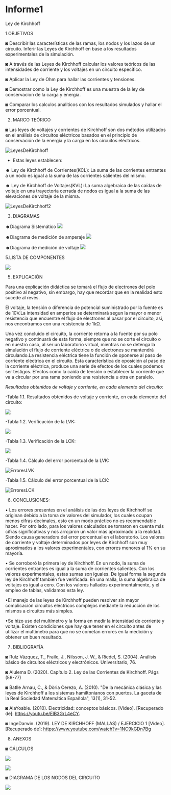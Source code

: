 # Informe1
Ley de Kirchhoff

1.OBJETIVOS 

◙ Describir las características de las ramas, los nodos y los lazos de un circuito. Inferir las Leyes de Kirchhoff en base a los resultados experimentales de la simulación. 

◙ A través de las Leyes de Kirchhoff	calcular los valores teóricos de las intensidades de corriente y los voltajes en un circuito específico.  

◙ Aplicar la Ley de Ohm para hallar las  corrientes y tensiones.

◙ Demostrar como la Ley de Kirchhoff es una muestra de la ley de conservacion de la carga y energia.

◙ Comparar los calculos analiticos con los resultados simulados y hallar el error porcentual.

2. MARCO TEÓRICO

◙ Las leyes de voltajes y corrientes de Kirchhoff son dos métodos utilizados en el análisis de circuitos eléctricos basados en el principio de conservación de la energía y la carga en los circuitos eléctricos.  

![LeyesDeKirchhoff](https://user-images.githubusercontent.com/84453557/120720005-e9190d80-c490-11eb-85c2-13db2d7e6ffa.png)

- Estas leyes establecen:

☻ Ley de Kirchhoff de Corrientes(KCL): La suma de las corrientes entrantes a un
nodo es igual a la suma de las corrientes salientes del mismo.

☻ Ley de Kirchhoff de Voltajes(KVL): La suma algebraica de las caídas de voltaje en una
trayectoria cerrada de nodos es igual a la suma de las elevaciones de voltaje de la misma.


![LeyesDeKirchhoff2](https://user-images.githubusercontent.com/84453557/120720047-fdf5a100-c490-11eb-8196-9c7db8f16f52.png)



3. DIAGRAMAS

☻Diagrama Sistemático
![](IMG/diagramasiste.jpg)

☻Diagrama de medición de amperaje
![](IMG/diagramacorri.jpg)


☻Diagrama de medición de voltaje
![](IMG/diagramavoltaje.jpg)

5.LISTA DE COMPONENTES

![](IMG/materiales.jpg)


5. EXPLICACIÓN 

Para una explicación didáctica se tomará el flujo de electrones del polo positivo al negativo, sin embargo, hay que recordar que en la realidad esto sucede al revés.

El voltaje, la tensión o diferencia de potencial suministrado por la fuente es de 10V.La intensidad en amperios se determinará segun la mayor o menor resistencia que encuentre el flujo de electrones al pasar por el circuito, asi, nos encontramos con una resistencia de 1kΩ.

Una vez concluido el circuito, la corriente retorna a la fuente por su polo negativo y continuará de esta forma, siempre que no se corte el circuito o en nuestro caso, al ser un laboratorio virtual, mientras no se detenga la simulación el flujo de corriente eléctrica o de electrones se mantendrá circulando.La resistencia eléctrica tiene la función de oponerse al paso de corriente eléctrica en el circuito. Esta característica de oposición al paso de la corriente eléctrica, produce una serie de efectos de los cuales podemos ser testigos. Efectos como la caída de tensión  o establecer la corriente que va a circular por una rama poniendo una resistencia u otra en paralelo.   

*Resultados obtenidos de voltaje y corriente, en cada elemento del circuito:*
 

-Tabla 1.1. Resultados obtenidos de voltaje y corriente, en cada elemento del circuito:

![](IMG/Captura.JPG)

-Tabla 1.2. Verificación de la LVK:

![](IMG/1VOLTAJE.jpg)

-Tabla 1.3. Verificación de la LCK:

![](IMG/44444.jpg)

-Tabla 1.4. Cálculo del error porcentual de la LVK:

![ErroresLVK](https://user-images.githubusercontent.com/84453557/120722035-a0fbea00-c494-11eb-81a6-c9269c6b230f.png)


-Tabla 1.5. Cálculo del error porcentual de la LCK:

![ErroresLCK](https://user-images.githubusercontent.com/84453557/120722041-a5280780-c494-11eb-932f-dfc308a51762.png)


6. CONCLUSIONES:

• Los errores presentes en el análisis de las dos leyes de Kirchhoff se originan debido a la toma de valores del simulador, los cuales ocupan menos cifras decimales, esto en un modo práctico no es recomendable hacer. Por otro lado, para los valores calculados se tomaron en cuenta más cifras significativas y nos arrojaron un valor más aproximado a la realidad. Siendo causa generadora del error porcentual en el laboratorio. Los valores de corriente y voltaje determinados por leyes de Kirchhoff son muy aproximados a los valores experimentales, con errores menores al 1% en su mayoría.

•	Se corroboró la primera ley de Kirchhoff. En un nodo, la suma de corrientes entrantes es igual a la suma de corrientes salientes. Con los valores experimentales, estas sumas son iguales. De igual forma la segunda ley de Kirchhoff también fue verificada. En una malla, la suma algebraica de voltajes es igual a cero. Con los valores hallados experimentalmente, y el empleo de tablas, validamos esta ley.

•El manejo de las leyes de Kirchhoff pueden resolver sin mayor complicación circuitos eléctricos complejos mediante la reducción de los mismos a circuitos más simples.

•Se hizo uso del multímetro y la forma en medir la intensidad de corriente y voltaje. Existen condiciones que hay que tener en el circuito antes
de utilizar el multímetro para que no se cometan errores en la medición y obtener un buen resultado.




7. BIBLIOGRAFÍA


◙ Ruíz Vázquez, T., Fraile, J., Nilsson, J. W., & Riedel, S. (2004). Análisis básico de circuitos eléctricos y electrónicos. Universitario, 76.

◙ Alulema D. (2020). Capítulo 2. Ley de las Corrientes de Kirchhoff. Págs (56-77) 

◙ Batlle Arnau, C., & Dòria Cerezo, A. (2010). "De la mecánica clásica y las leyes de Kirchhoff a los sistemas hamiltonianos con puertos. La gaceta de la Real Sociedad Matemática Española", 13(1), 31-52.

◙ AlaYoable. (2010). Electricidad: conceptos básicos. [Video]. [Recuperado de]: https://youtu.be/ElB3GrL4eCY. 

◙ IngeDarwin. (2019). LEY DE KIRCHHOFF (MALLAS) / EJERCICIO 1 [Video]. [Recuperado de]: https://www.youtube.com/watch?v=1NC9kGDn7Bg

8. ANEXOS

◙ CÁLCULOS

![](IMG/anex1.jpg)

![](IMG/4ejr.jpg)

◙ DIAGRAMA DE LOS NODOS DEL CIRCUITO

![](IMG/NODOS.jpg)

